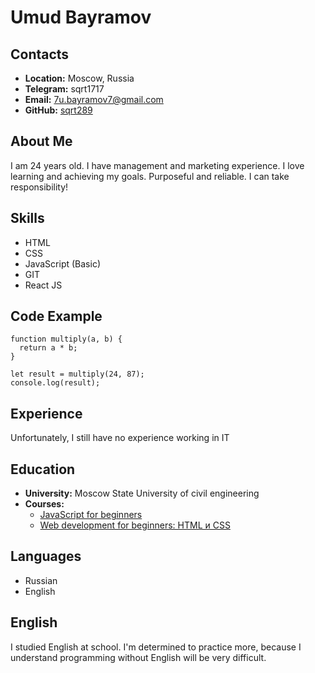 # Umud Bayramov


## Contacts 
* **Location:** Moscow, Russia 
* **Telegram:** sqrt1717 
* **Email:** 7u.bayramov7@gmail.com
* **GitHub:** [sqrt289](https://github.com/sqrt289)


## About Me 
I am 24 years old. I have management and marketing experience. I love learning and achieving my goals. Purposeful and reliable. I can take responsibility!


## Skills
* HTML
* CSS
* JavaScript (Basic)
* GIT
* React JS


## Code Example
```
function multiply(a, b) {
  return a * b;
}

let result = multiply(24, 87);
console.log(result);
``` 


## Experience
Unfortunately, I still have no experience working in IT


## Education
* **University:** Moscow State University of civil engineering
* **Courses:** 
    + [JavaScript for beginners](https://stepik.org/course/2223/syllabus) 
    + [Web development for beginners: HTML и CSS](https://stepik.org/course/38218/syllabus) 


## Languages
* Russian 
* English


## English
I studied English at school. I'm determined to practice more, because I understand programming without English will be very difficult.
